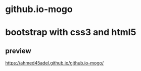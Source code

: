 # github.io-mogo
# bootstrap with css3 and html5
## preview
https://ahmed45adel.github.io/github.io-mogo/

